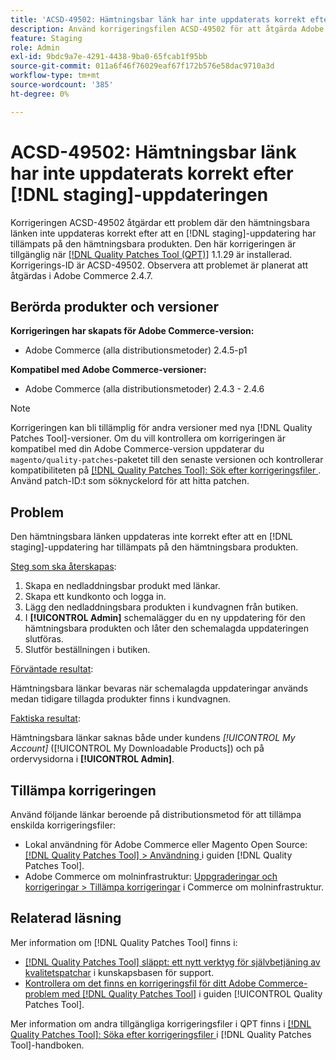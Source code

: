 ```yaml
---
title: 'ACSD-49502: Hämtningsbar länk har inte uppdaterats korrekt efter  [!DNL staging] uppdatering'
description: Använd korrigeringsfilen ACSD-49502 för att åtgärda Adobe Commerce-problemet där den hämtningsbara länken inte uppdateras korrekt efter att en  [!DNL staging] uppdatering har installerats på den hämtningsbara produkten.
feature: Staging
role: Admin
exl-id: 9bdc9a7e-4291-4438-9ba0-65fcab1f95bb
source-git-commit: 011a6f46f76029eaf67f172b576e58dac9710a3d
workflow-type: tm+mt
source-wordcount: '385'
ht-degree: 0%

---
```


# ACSD-49502: Hämtningsbar länk har inte uppdaterats korrekt efter [!DNL staging]-uppdateringen

Korrigeringen ACSD-49502 åtgärdar ett problem där den hämtningsbara länken inte uppdateras korrekt efter att en [!DNL staging]-uppdatering har tillämpats på den hämtningsbara produkten. Den här korrigeringen är tillgänglig när [[!DNL Quality Patches Tool (QPT)]](https://experienceleague.adobe.com/sv/docs/commerce-operations/tools/quality-patches-tool/quality-patches-tool-to-self-serve-quality-patches) 1.1.29 är installerad. Korrigerings-ID är ACSD-49502. Observera att problemet är planerat att åtgärdas i Adobe Commerce 2.4.7.

## Berörda produkter och versioner

**Korrigeringen har skapats för Adobe Commerce-version:**

* Adobe Commerce (alla distributionsmetoder) 2.4.5-p1

**Kompatibel med Adobe Commerce-versioner:**

* Adobe Commerce (alla distributionsmetoder) 2.4.3 - 2.4.6

>[!NOTE]
>
>Korrigeringen kan bli tillämplig för andra versioner med nya [!DNL Quality Patches Tool]-versioner. Om du vill kontrollera om korrigeringen är kompatibel med din Adobe Commerce-version uppdaterar du `magento/quality-patches`-paketet till den senaste versionen och kontrollerar kompatibiliteten på [[!DNL Quality Patches Tool]: Sök efter korrigeringsfiler ](https://experienceleague.adobe.com/tools/commerce-quality-patches/index.html?lang=sv-SE). Använd patch-ID:t som söknyckelord för att hitta patchen.

## Problem

Den hämtningsbara länken uppdateras inte korrekt efter att en [!DNL staging]-uppdatering har tillämpats på den hämtningsbara produkten.

<u>Steg som ska återskapas</u>:

1. Skapa en nedladdningsbar produkt med länkar.
1. Skapa ett kundkonto och logga in.
1. Lägg den nedladdningsbara produkten i kundvagnen från butiken.
1. I **[!UICONTROL Admin]** schemalägger du en ny uppdatering för den hämtningsbara produkten och låter den schemalagda uppdateringen slutföras.
1. Slutför beställningen i butiken.

<u>Förväntade resultat</u>:

Hämtningsbara länkar bevaras när schemalagda uppdateringar används medan tidigare tillagda produkter finns i kundvagnen.

<u>Faktiska resultat</u>:

Hämtningsbara länkar saknas både under kundens *[!UICONTROL My Account]* ([!UICONTROL My Downloadable Products]) och på ordervysidorna i **[!UICONTROL Admin]**.

## Tillämpa korrigeringen

Använd följande länkar beroende på distributionsmetod för att tillämpa enskilda korrigeringsfiler:

* Lokal användning för Adobe Commerce eller Magento Open Source: [[!DNL Quality Patches Tool] > Användning ](/help/tools/quality-patches-tool/usage.md) i guiden [!DNL Quality Patches Tool].
* Adobe Commerce om molninfrastruktur: [Uppgraderingar och korrigeringar > Tillämpa korrigeringar](https://experienceleague.adobe.com/docs/commerce-cloud-service/user-guide/develop/upgrade/apply-patches.html?lang=sv-SE) i Commerce om molninfrastruktur.

## Relaterad läsning

Mer information om [!DNL Quality Patches Tool] finns i:

* [[!DNL Quality Patches Tool] släppt: ett nytt verktyg för självbetjäning av kvalitetspatchar](https://experienceleague.adobe.com/sv/docs/commerce-operations/tools/quality-patches-tool/quality-patches-tool-to-self-serve-quality-patches) i kunskapsbasen för support.
* [Kontrollera om det finns en korrigeringsfil för ditt Adobe Commerce-problem med  [!DNL Quality Patches Tool]](/help/tools/quality-patches-tool/patches-available-in-qpt/check-patch-for-magento-issue-with-magento-quality-patches.md) i guiden [!UICONTROL Quality Patches Tool].


Mer information om andra tillgängliga korrigeringsfiler i QPT finns i [[!DNL Quality Patches Tool]: Söka efter korrigeringsfiler ](https://experienceleague.adobe.com/tools/commerce-quality-patches/index.html?lang=sv-SE) i [!DNL Quality Patches Tool]-handboken.
